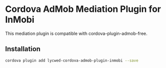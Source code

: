 # Cordova AdMob Mediation Plugin for InMobi

This mediation plugin is compatible with cordova-plugin-admob-free.

## Installation

```sh
cordova plugin add lycwed-cordova-admob-plugin-inmobi --save
```
